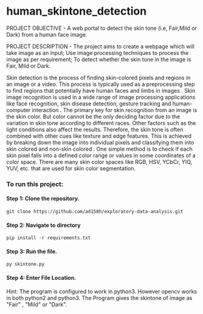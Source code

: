 # human_skintone_detection
PROJECT OBJECTIVE - A web portal to detect the skin tone (i.e, Fair,Mild or Dark) from a human face image.

PROJECT DESCRIPTION - The project aims to create a webpage which will take image as an input; Use image processing techniques to process the image as per requirement; To detect whether the skin tone in the image is Fair, Mild or Dark.

  Skin detection is the process of finding skin-colored pixels and regions in an image or a video. This process is typically used as a preprocessing step to find regions that potentially have human faces and limbs in images . Skin image recognition is used in a wide range of image processing applications like face recognition, skin disease detection, gesture tracking and human-computer interaction . The primary key for skin recognition from an image is the skin color. But color cannot be the only deciding factor due to the variation in skin tone according to different races. Other factors such as the light conditions also affect the results. Therefore, the skin tone is often combined with other cues like texture and edge features. This is achieved by breaking down the image into individual pixels and classifying them into skin colored and non-skin colored . One simple method is to check if each skin pixel falls into a defined color range or values in some coordinates of a color space. There are many skin color spaces like RGB, HSV, YCbCr, YIQ, YUV, etc. that are used for skin color segmentation.
  
  ### To run this project:
  #### Step 1: Clone the repository.
  `git clone https://github.com/ad158h/exploratory-data-analysis.git`
  #### Step 2: Navigate to directory
  `pip install -r requirements.txt`
  #### Step 3: Run the file.
  `py skintone.py`
  #### Step 4: Enter File Location.
  
  Hint: The program is configured to work in python3. However opencv works in both python2 and python3.
  The Program gives the skintone of image as "Fair" , "Mild" or "Dark".

